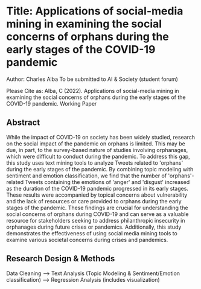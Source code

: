# Title: Applications of social-media mining in examining the social concerns of orphans during the early stages of the COVID-19 pandemic
Author: Charles Alba
To be submitted to AI & Society (student forum)

Please Cite as: Alba, C (2022). Applications of social-media mining in examining the social concerns of orphans during the early stages of the COVID-19 pandemic. Working Paper

## Abstract

While the impact of COVID-19 on society has been widely studied, research on the social impact of the pandemic on orphans is limited. This may be due, in part, to the survey-based nature of studies involving orphanages, which were difficult to conduct during the pandemic. To address this gap, this study uses text mining tools to analyze Tweets related to 'orphans' during the early stages of the pandemic. By combining topic modeling with sentiment and emotion classification, we find that the number of 'orphans'-related Tweets containing the emotions of 'anger' and 'disgust' increased as the duration of the COVID-19 pandemic progressed in its early stages. These results were accompanied by topical concerns about vulnerability and the lack of resources or care provided to orphans during the early stages of the pandemic. These findings are crucial for understanding the social concerns of orphans during COVID-19 and can serve as a valuable resource for stakeholders seeking to address philanthropic insecurity in orphanages during future crises or pandemics. Additionally, this study demonstrates the effectiveness of using social media mining tools to examine various societal concerns during crises and pandemics.


## Research Design & Methods

Data Cleaning --> Text Analysis (Topic Modeling & Sentiment/Emotion classification) --> Regression Analysis (includes visualization)
